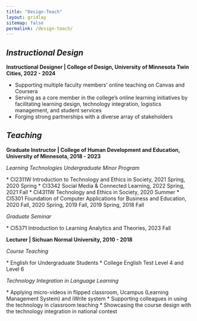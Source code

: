 ```yaml
---
title: "Design-Teach"
layout: gridlay
sitemap: false
permalink: /design-teach/
---
```


## <i> Instructional Design </i>
<b> Instructional Designer | College of Design, University of Minnesota Twin Cities, 2022 - 2024 </b>
* Supporting multiple faculty members’ online teaching on Canvas and Coursera
* Serving as a core member in the college’s online learning initiatives by facilitating learning design, technology integration, logistics management, and student services
* Forging strong partnerships with a diverse array of stakeholders


## <i> Teaching </i>

<b> Graduate Instructor | College of Human Development and Education, University of Minnesota, 2018 - 2023 </b>
<p> <i> Learning Technologies Undergraduate Minor Program </i></p>
* CI2311W Introduction to Technology and Ethics in Society, 2021 Spring, 2020 Spring
* CI3342 Social Media & Connected Learning, 2022 Spring, 2021 Fall
* CI4311W Technology and Ethics in Society, 2020 Summer
* CI5301 Foundation of Computer Applications for Business and Education, 2020 Fall, 2020 Spring, 2019 Fall, 2019 Spring, 2018 Fall

<p> <i> Graduate Seminar </i></p>
* CI5371 Introduction to Learning Analytics and Theories, 2023 Fall


<b> Lecturer | Sichuan Normal University, 2010 - 2018 </b>
<p> <i> Course Teaching </i> </p>
* English for Undergraduate Students
* College English Test Level 4 and Level 6
<p> <i> Technology Integration in Language Learning </i> </p>
* Applying micro-videos in flipped classroom, Ucampus (Learning Management System) and iWrite system
* Supporting colleagues in using the technology in classroom teaching 
* Showcasing the course design with the technology integration in national contest


